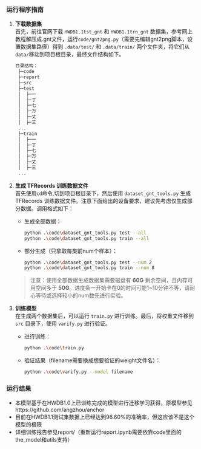 ### 运行程序指南

1. **下载数据集**  
   首先，前往官网下载 `HWDB1.1tst_gnt` 和 `HWDB1.1trn_gnt` 数据集，参考网上教程解压成.gnt文件，运行`code/gnt2png.py`（需要先编辑gnt2png脚本，设置数据集路径）得到 `.data/test/` 和 `.data/train/` 两个文件夹，将它们从`data/`移动到项目根目录，最终文件结构如下。
   ```bash
   目录结构：
    ├─code
    ├─report
    ├─src
    ├─test
    │  ├─一
    │  ├─丁
    │  ├─七
    │  ├─万
    │  ├─丈
    │  ├─三
    ...
    ├─train
    │  ├─一
    │  ├─丁
    │  ├─七
    │  ├─万
    │  ├─丈
    │  ├─三
    ...
   ```
  

2. **生成 TFRecords 训练数据文件**  
   首先使用`cd`命令,切到项目根目录下，然后使用 `dataset_gnt_tools.py` 生成 TFRecords 训练数据文件。注意下面给出的设备要求，建议先考虑仅生成部分数据。调用格式如下：
   - 生成全部数据：  
     ```bash
     python .\code\dataset_gnt_tools.py test --all
     python .\code\dataset_gnt_tools.py train --all
     ```
   - 部分生成（只拿取每类前num个样本）：  
     ```bash
     python .\code\dataset_gnt_tools.py test --num 2
     python .\code\dataset_gnt_tools.py train --num 8
     ```
   > 注意：使用全部数据生成数据集需要磁盘有 **60G** 剩余空间，且内存可用空间多于 **50G**。进度条一开始卡在0的时间可能1~10分钟不等，请耐心等待或选择较小的num数先进行实验。

3. **训练模型**  
   在生成两个数据集后，可以运行 `train.py` 进行训练。最后，将权重文件移到 `src` 目录下，使用 `varify.py` 进行验证。
   - 进行训练：  
     ```bash
     python .\code\train.py
     ```
   - 验证结果（filename需要换成想要验证的weight文件名）：  
     ```bash
     python .\code\varify.py --model filename
     ```
### 运行结果
  - 本模型基于在HWDB1.0上已训练完成的模型进行迁移学习获得，原模型参见https://github.com/angzhou/anchor
  - 目前在HWDB1.1测试集数据上已经达到96.60%的准确率，但这应该不是这个模型的极限
  - 详细训练报告参见report/（重新运行report.ipynb需要依靠code里面的the_model和utils支持）